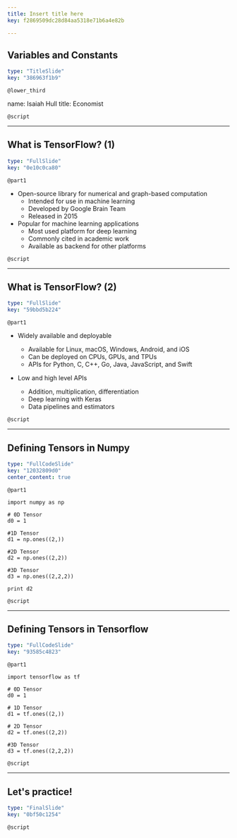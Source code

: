 ```yaml
---
title: Insert title here
key: f2869509dc28d84aa5318e71b6a4e82b

---
```

## Variables and Constants

```yaml
type: "TitleSlide"
key: "386963f1b9"
```

`@lower_third`

name: Isaiah Hull
title: Economist


`@script`



---
## What is TensorFlow? (1)

```yaml
type: "FullSlide"
key: "0e10c0ca80"
```

`@part1`
* Open-source library for numerical and graph-based computation
  * Intended for use in machine learning
  * Developed by Google Brain Team
  * Released in 2015
* Popular for machine learning applications
  * Most used platform for deep learning
  * Commonly cited in academic work
  * Available as backend for other platforms


`@script`



---
## What is TensorFlow? (2)

```yaml
type: "FullSlide"
key: "59bbd5b224"
```

`@part1`
* Widely available and deployable
  * Available for Linux, macOS, Windows, Android, and iOS
  * Can be deployed on CPUs, GPUs, and TPUs
  * APIs for Python, C, C++, Go, Java, JavaScript, and Swift

* Low and high level APIs
  * Addition, multiplication, differentiation
  * Deep learning with Keras
  * Data pipelines and estimators


`@script`



---
## Defining Tensors in Numpy

```yaml
type: "FullCodeSlide"
key: "12032809d0"
center_content: true
```

`@part1`
```
import numpy as np

# 0D Tensor
d0 = 1

#1D Tensor
d1 = np.ones((2,))

#2D Tensor
d2 = np.ones((2,2))

#3D Tensor
d3 = np.ones((2,2,2))

print d2
```


`@script`



---
## Defining Tensors in Tensorflow

```yaml
type: "FullCodeSlide"
key: "93585c4823"
```

`@part1`
```
import tensorflow as tf

# 0D Tensor
d0 = 1

# 1D Tensor
d1 = tf.ones((2,))

# 2D Tensor
d2 = tf.ones((2,2))

#3D Tensor
d3 = tf.ones((2,2,2))
```


`@script`



---
## Let's practice!

```yaml
type: "FinalSlide"
key: "0bf50c1254"
```

`@script`


